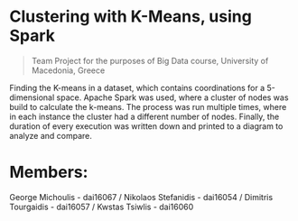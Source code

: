 # Clustering with K-Means, using Spark

> Team Project for the purposes of Big Data course,
University of Macedonia, Greece

Finding the K-means in a dataset, which contains coordinations for a 5-dimensional space. Apache Spark was used, where a cluster of nodes was build to calculate the k-means. The process was run multiple times, where in each instance the cluster had a different number of nodes. Finally, the duration of every execution was written down and printed to a diagram to analyze and compare.


# Members:

George Michoulis - dai16067 / 
Nikolaos Stefanidis - dai16054 / 
Dimitris Tourgaidis - dai16057 / 
Kwstas Tsiwlis - dai16060 
